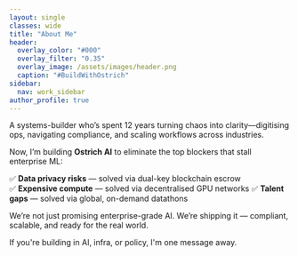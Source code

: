 ```yaml
---
layout: single
classes: wide
title: "About Me"
header:
  overlay_color: "#000"
  overlay_filter: "0.35"
  overlay_image: /assets/images/header.png
  caption: "#BuildWithOstrich"
sidebar:
  nav: work_sidebar
author_profile: true
---
```


A systems-builder who’s spent 12 years turning chaos into clarity—digitising ops, navigating compliance, and scaling workflows across industries.

Now, I’m building **Ostrich AI** to eliminate the top blockers that stall enterprise ML:

✅ **Data privacy risks** — solved via dual-key blockchain escrow   
✅ **Expensive compute** — solved via decentralised GPU networks
✅ **Talent gaps** — solved via global, on-demand datathons

We’re not just promising enterprise-grade AI. We’re shipping it — compliant, scalable, and ready for the real world.

If you're building in AI, infra, or policy, I'm one message away.  
